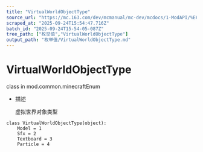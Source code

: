```yaml
---
title: "VirtualWorldObjectType"
source_url: "https://mc.163.com/dev/mcmanual/mc-dev/mcdocs/1-ModAPI/%E6%9E%9A%E4%B8%BE%E5%80%BC/VirtualWorldObjectType.html"
scraped_at: "2025-09-24T15:54:47.716Z"
batch_id: "2025-09-24T15-54-05-087Z"
tree_path: ["枚举值","VirtualWorldObjectType"]
output_path: "枚举值/VirtualWorldObjectType.md"
---
```


#  VirtualWorldObjectType

class in mod.common.minecraftEnum

*   描述
    
    虚拟世界对象类型
    

```
class VirtualWorldObjectType(object):
	Model = 1
	Sfx = 2
	Textboard = 3
	Particle = 4


```